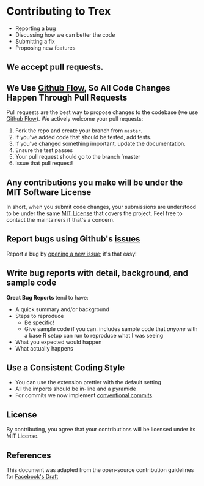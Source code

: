 # Contributing to Trex

- Reporting a bug
- Discussing how we can better the code
- Submitting a fix
- Proposing new features

## We accept pull requests.

## We Use [Github Flow](https://guides.github.com/introduction/flow/index.html), So All Code Changes Happen Through Pull Requests

Pull requests are the best way to propose changes to the codebase (we use [Github Flow](https://guides.github.com/introduction/flow/index.html)). We actively welcome your pull requests:

1. Fork the repo and create your branch from `master`.
2. If you've added code that should be tested, add tests.
3. If you've changed something important, update the documentation.
4. Ensure the test passes
5. Your pull request should go to the branch `master
6. Issue that pull request!

## Any contributions you make will be under the MIT Software License

In short, when you submit code changes, your submissions are understood to be under the same [MIT License](http://choosealicense.com/licenses/mit/) that covers the project. Feel free to contact the maintainers if that's a concern.

## Report bugs using Github's [issues](https://github.com/briandk/transcriptase-atom/issues)

Report a bug by [opening a new issue](); it's that easy!

## Write bug reports with detail, background, and sample code

**Great Bug Reports** tend to have:

- A quick summary and/or background
- Steps to reproduce
  - Be specific!
  - Give sample code if you can. includes sample code that _anyone_ with a base R setup can run to reproduce what I was seeing
- What you expected would happen
- What actually happens

## Use a Consistent Coding Style

- You can use the extension prettier with the default setting
- All the imports should be in-line and a pyramide
- For commits we now implement [conventional commits](https://www.conventionalcommits.org/en/v1.0.0/)

## License

By contributing, you agree that your contributions will be licensed under its MIT License.

## References

This document was adapted from the open-source contribution guidelines for [Facebook's Draft](https://github.com/facebook/draft-js/blob/a9316a723f9e918afde44dea68b5f9f39b7d9b00/CONTRIBUTING.md)
